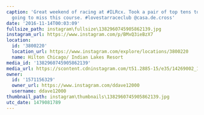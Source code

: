```yaml
---
caption: 'Great weekend of racing at #ILRcx. Took a pair of top tens today. Really
  going to miss this course. #lovestarraceclub @casa.de.cross'
date: '2016-11-14T00:03:09'
fullsize_path: instagram\fullsize\1382960745905862139.jpg
instagram_url: https://www.instagram.com/p/BMxQ3ieBzX7
location:
  id: '3800220'
  location_url: https://www.instagram.com/explore/locations/3800220
  name: Hilton Chicago/ Indian Lakes Resort
media_id: '1382960745905862139'
media_url: https://scontent.cdninstagram.com/t51.2885-15/e35/14269002_1455634521117669_3585620208313696256_n.jpg?ig_cache_key=MTM4Mjk2MDc0NTkwNTg2MjEzOQ%3D%3D.2
owner:
  id: '1571156329'
  owner_url: https://www.instagram.com/ddave12000
  username: ddave12000
thumbnail_path: instagram\thumbnails\1382960745905862139.jpg
utc_date: 1479081789
---
```

